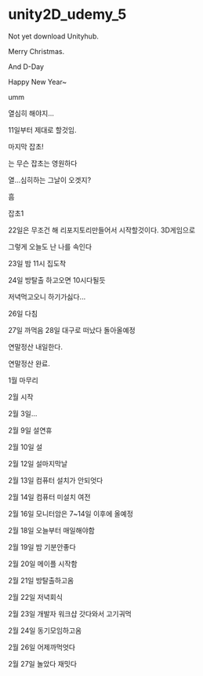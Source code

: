 # unity2D_udemy_5

Not yet download Unityhub.

Merry Christmas.

And D-Day

Happy New Year~

umm

열심히 해야지...

11일부터 제대로 할것임.

마지막 잡초!

는 무슨 잡초는 영원하다

열...심히하는 그날이 오겟지?

흠

잡초1

22일은 무조건 해 리포지토리만들어서 시작할것이다. 3D게임으로

그렇게 오늘도 난 나를 속인다

23일 밤 11시 집도착

24일 방탈출 하고오면 10시다될듯

저녁먹고오니 하기가싫다...

26일 다침

27일 까먹음 28일 대구로 떠났다 돌아올예정

연말정산 내일한다.

연말정산 완료.

1월 마무리

2월 시작

2월 3일...

2월 9일 설연휴

2월 10일 설

2월 12일 설마지막날

2월 13일 컴퓨터 설치가 안되엇다

2월 14일 컴퓨터 미설치 여전

2월 16일 모니터암은 7~14일 이후에 올예정

2월 18일 오늘부터 매일해야함

2월 19일 밤 기분안좋다

2월 20일 메이플 시작함

2월 21일 방탈출하고옴

2월 22일 저녁회식

2월 23일 개발자 워크샵 갓다와서 고기궈먹

2월 24일 동기모임하고옴

2월 26일 어제까먹엇다

2월 27일 놀았다 재밋다
